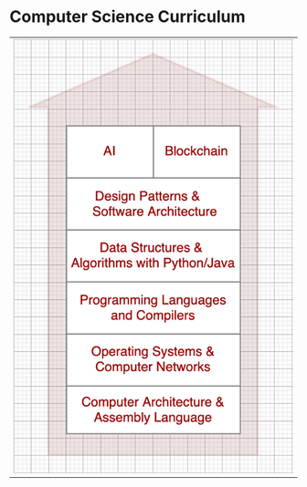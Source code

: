 # Computer Science Curriculum

<table width="256px">
  <tr>
    <td><img src="./cs-curriculum.png"/></td>
  </tr>
</table>